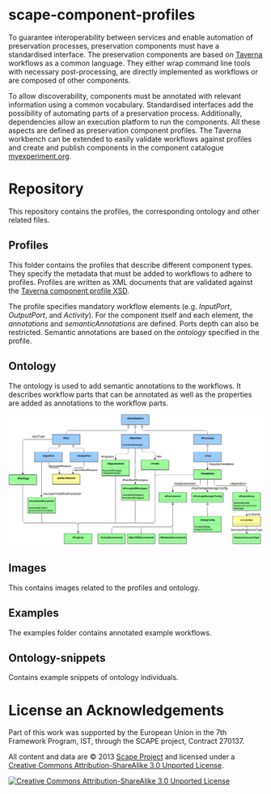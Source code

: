 # scape-component-profiles
To guarantee interoperability between services and enable automation of preservation processes, preservation components must have a standardised interface. The preservation components are based on [Taverna](http://www.taverna.org.uk/) workflows as a common language. They either wrap command line tools with necessary post-processing, are directly implemented as workflows or are composed of other components.

To allow discoverability, components must be annotated with relevant information using a common vocabulary. Standardised interfaces add the possibility of automating parts of a preservation process. Additionally, dependencies allow an execution platform to run the components. All these aspects are defined as preservation component profiles.
The Taverna workbench can be extended to easily validate workflows against profiles and create and publish components in the component catalogue [myexperiment.org](http://www.myexperiment.org/).

# Repository
This repository contains the profiles, the corresponding ontology and other related files.

## Profiles
This folder contains the profiles that describe different component types. They specify the metadata that must be added to workflows to adhere to profiles. Profiles are written as XML documents that are validated against the [Taverna component profile XSD](http://ns.taverna.org.uk/2012/component/profile/ComponentProfile.xsd).

The profile specifies mandatory workflow elements (e.g. *InputPort*, *OutputPort*, and *Activity*). For the component itself and each element, the *annotations* and *semanticAnnotations* are defined. Ports depth can also be restricted. Semantic annotations are based on the *ontology* specified in the profile. 

## Ontology
The ontology is used to add semantic annotations to the workflows. It describes workflow parts that can be annotated as well as the properties are added as annotations to the workflow parts.

[![SCAPE component profile ontology classes](images/Ontology%20-%20components.png "SCAPE component profile ontology classes")](images/Ontology%20-%20components.png)

## Images
This contains images related to the profiles and ontology.

## Examples
The examples folder contains annotated example workflows.

## Ontology-snippets
Contains example snippets of ontology individuals.

# License an Acknowledgements
Part of this work was supported by the European Union in the 7th Framework Program, IST, through the SCAPE project, Contract 270137.

All content and data are © 2013 [Scape Project](http://www.scape-project.eu/) and licensed under a [Creative Commons Attribution-ShareAlike 3.0 Unported License](https://creativecommons.org/licenses/by-sa/3.0/).

[![Creative Commons Attribution-ShareAlike 3.0 Unported License](https://i.creativecommons.org/l/by-sa/3.0/88x31.png)](https://creativecommons.org/licenses/by-sa/3.0/)
